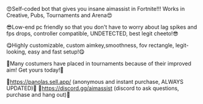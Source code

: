 😍Self-coded bot that gives you insane aimassist in Fortnite!!!   Works in Creative, Pubs, Tournaments and Arena😍

😎Low-end pc friendly so that you don't have to worry about lag spikes and fps drops, controller compatible, UNDETECTED, best legit cheeto!😎

😋Highly customizable, custom aimkey,smoothness, fov rectangle, legit-looking, easy and fast setup!😋

🥳Many costumers have placed in tournaments because of their improved aim! Get yours today!🥳

💜https://panolas.sell.app/ (anonymous and instant purchase, ALWAYS UPDATED)💜
💜https://discord.gg/aimassist (discord to ask questions, purchase and hang out)💜


